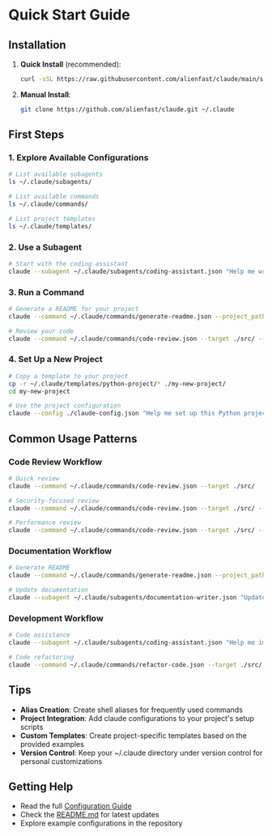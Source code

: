 # Quick Start Guide

## Installation

1. **Quick Install** (recommended):
   ```bash
   curl -sSL https://raw.githubusercontent.com/alienfast/claude/main/scripts/install.sh | bash
   ```

2. **Manual Install**:
   ```bash
   git clone https://github.com/alienfast/claude.git ~/.claude
   ```

## First Steps

### 1. Explore Available Configurations
```bash
# List available subagents
ls ~/.claude/subagents/

# List available commands  
ls ~/.claude/commands/

# List project templates
ls ~/.claude/templates/
```

### 2. Use a Subagent
```bash
# Start with the coding assistant
claude --subagent ~/.claude/subagents/coding-assistant.json "Help me write a Python function"
```

### 3. Run a Command
```bash
# Generate a README for your project
claude --command ~/.claude/commands/generate-readme.json --project_path ./

# Review your code
claude --command ~/.claude/commands/code-review.json --target ./src/ --focus security
```

### 4. Set Up a New Project
```bash
# Copy a template to your project
cp -r ~/.claude/templates/python-project/* ./my-new-project/
cd my-new-project

# Use the project configuration
claude --config ./claude-config.json "Help me set up this Python project"
```

## Common Usage Patterns

### Code Review Workflow
```bash
# Quick review
claude --command ~/.claude/commands/code-review.json --target ./src/

# Security-focused review
claude --command ~/.claude/commands/code-review.json --target ./src/ --focus security

# Performance review
claude --command ~/.claude/commands/code-review.json --target ./src/ --focus performance
```

### Documentation Workflow
```bash
# Generate README
claude --command ~/.claude/commands/generate-readme.json --project_path ./

# Update documentation
claude --subagent ~/.claude/subagents/documentation-writer.json "Update the API docs"
```

### Development Workflow
```bash
# Code assistance
claude --subagent ~/.claude/subagents/coding-assistant.json "Help me implement this feature"

# Code refactoring
claude --command ~/.claude/commands/refactor-code.json --target ./src/ --refactor_type improve-naming
```

## Tips

- **Alias Creation**: Create shell aliases for frequently used commands
- **Project Integration**: Add claude configurations to your project's setup scripts
- **Custom Templates**: Create project-specific templates based on the provided examples
- **Version Control**: Keep your ~/.claude directory under version control for personal customizations

## Getting Help

- Read the full [Configuration Guide](configuration-guide.md)
- Check the [README.md](../README.md) for latest updates
- Explore example configurations in the repository